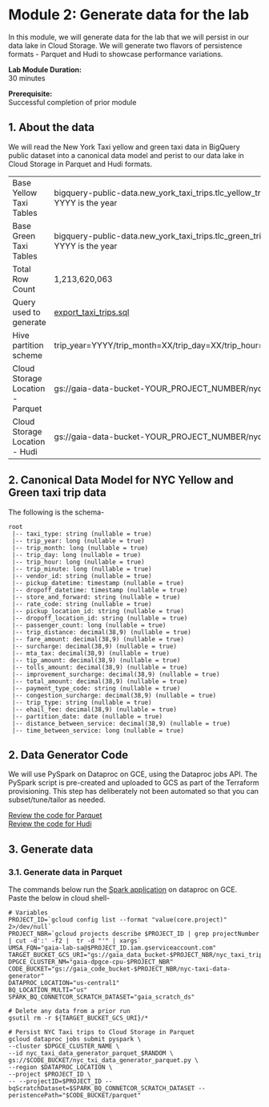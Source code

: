 # Module 2: Generate data for the lab

In this module, we will generate data for the lab that we will persist in our data lake in Cloud Storage. We will generate two flavors of persistence formats - Parquet and Hudi to showcase performance variations.
   
**Lab Module Duration:** <br>
30 minutes 

**Prerequisite:** <br>
Successful completion of prior module

## 1. About the data

We will read the New York Taxi yellow and green taxi data in BigQuery public dataset into a canonical data model and perist to our data lake in Cloud Storage in Parquet and Hudi formats. 

|  |  |
| -- |:--- |
| Base Yellow Taxi Tables |  bigquery-public-data.new_york_taxi_trips.tlc_yellow_trips_YYYY where YYYY is the year |
| Base Green Taxi Tables |  bigquery-public-data.new_york_taxi_trips.tlc_green_trips_YYYY where YYYY is the year  |
| Total Row Count | 1,213,620,063 |
| Query used to generate | [export_taxi_trips.sql](../01-scripts/bqsql/export_taxi_trips.sql) |
| Hive partition scheme |trip_year=YYYY/trip_month=XX/trip_day=XX/trip_hour=XX/trip_minute=XX|
| Cloud Storage Location - Parquet | gs://gaia-data-bucket-YOUR_PROJECT_NUMBER/nyc_taxi_trips/parquet|
| Cloud Storage Location - Hudi | gs://gaia-data-bucket-YOUR_PROJECT_NUMBER/nyc_taxi_trips/hudi|

## 2. Canonical Data Model for NYC Yellow and Green taxi trip data

The following is the schema-
```
root
 |-- taxi_type: string (nullable = true)
 |-- trip_year: long (nullable = true)
 |-- trip_month: long (nullable = true)
 |-- trip_day: long (nullable = true)
 |-- trip_hour: long (nullable = true)
 |-- trip_minute: long (nullable = true)
 |-- vendor_id: string (nullable = true)
 |-- pickup_datetime: timestamp (nullable = true)
 |-- dropoff_datetime: timestamp (nullable = true)
 |-- store_and_forward: string (nullable = true)
 |-- rate_code: string (nullable = true)
 |-- pickup_location_id: string (nullable = true)
 |-- dropoff_location_id: string (nullable = true)
 |-- passenger_count: long (nullable = true)
 |-- trip_distance: decimal(38,9) (nullable = true)
 |-- fare_amount: decimal(38,9) (nullable = true)
 |-- surcharge: decimal(38,9) (nullable = true)
 |-- mta_tax: decimal(38,9) (nullable = true)
 |-- tip_amount: decimal(38,9) (nullable = true)
 |-- tolls_amount: decimal(38,9) (nullable = true)
 |-- improvement_surcharge: decimal(38,9) (nullable = true)
 |-- total_amount: decimal(38,9) (nullable = true)
 |-- payment_type_code: string (nullable = true)
 |-- congestion_surcharge: decimal(38,9) (nullable = true)
 |-- trip_type: string (nullable = true)
 |-- ehail_fee: decimal(38,9) (nullable = true)
 |-- partition_date: date (nullable = true)
 |-- distance_between_service: decimal(38,9) (nullable = true)
 |-- time_between_service: long (nullable = true)

```

## 2. Data Generator Code

We will use PySpark on Dataproc on GCE, using the Dataproc jobs API. The PySpark script is pre-created and uploaded to GCS as part of the Terraform provisioning. This step has deliberately not been automated so that you can subset/tune/tailor as needed.<br>


[Review the code for Parquet](../01-scripts/pyspark/nyc_taxi_data_generator_parquet.py)<br>
[Review the code for Hudi](../01-scripts/pyspark/nyc_taxi_data_generator_parquet.py)<br>

## 3. Generate data

### 3.1. Generate data in Parquet 

The commands below run the [Spark application]((../01-scripts/pyspark/nyc_taxi_data_generator_parquet.py)) on dataproc on GCE.<br>
Paste the below in cloud shell-
```
# Variables
PROJECT_ID=`gcloud config list --format "value(core.project)" 2>/dev/null`
PROJECT_NBR=`gcloud projects describe $PROJECT_ID | grep projectNumber | cut -d':' -f2 |  tr -d "'" | xargs`
UMSA_FQN="gaia-lab-sa@$PROJECT_ID.iam.gserviceaccount.com"
TARGET_BUCKET_GCS_URI="gs://gaia_data_bucket-$PROJECT_NBR/nyc_taxi_trips/parquet"
DPGCE_CLUSTER_NM="gaia-dpgce-cpu-$PROJECT_NBR"
CODE_BUCKET="gs://gaia_code_bucket-$PROJECT_NBR/nyc-taxi-data-generator"
DATAPROC_LOCATION="us-central1"
BQ_LOCATION_MULTI="us"
SPARK_BQ_CONNETCOR_SCRATCH_DATASET="gaia_scratch_ds"

# Delete any data from a prior run
gsutil rm -r ${TARGET_BUCKET_GCS_URI}/*

# Persist NYC Taxi trips to Cloud Storage in Parquet
gcloud dataproc jobs submit pyspark \
--cluster $DPGCE_CLUSTER_NAME \
--id nyc_taxi_data_generator_parquet_$RANDOM \
gs://$CODE_BUCKET/nyc_txi_data_generator_parquet.py \
--region $DATAPROC_LOCATION \
--project $PROJECT_ID \
-- --projectID=$PROJECT_ID --bqScratchDataset=$SPARK_BQ_CONNETCOR_SCRATCH_DATASET --peristencePath="$CODE_BUCKET/parquet" 

```
